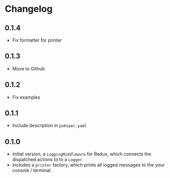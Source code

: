 # Changelog

## 0.1.4

  - Fix formatter for printer

## 0.1.3

  - Move to Github

## 0.1.2

  - Fix examples

## 0.1.1

  - Include description in `pubspec.yaml`


## 0.1.0

  - Initial version, a `LoggingMiddleware` for Redux, which connects the dispatched actions to to a `Logger`. 
  - Includes a `printer` factory, which prints all logged messages to the your console / terminal.
